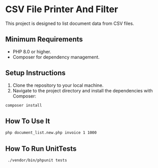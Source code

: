 # CSV File Printer And Filter

This project is designed to list document data from CSV files.

## Minimum Requirements

- PHP 8.0 or higher.
- Composer for dependency management.

## Setup Instructions

1. Clone the repository to your local machine.
2. Navigate to the project directory and install the dependencies with Composer:

```sh
composer install
```

## How To Use It
```sh
php document_list.new.php invoice 1 1000
```


## How To Run UnitTests
```sh
 ./vendor/bin/phpunit tests  
```
